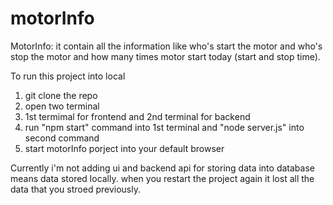 # motorInfo
MotorInfo: it contain all the information like who's start the motor and who's stop the motor and how many times motor start today (start and stop time).

To run this project into local
1. git clone the repo
2. open two terminal
3. 1st termimal for frontend and 2nd terminal for backend
4. run "npm start" command into 1st terminal and "node server.js" into second command
5. start motorInfo porject into your default browser

Currently i'm not adding ui and backend api for storing data into database means data stored locally. when you restart the project again it lost all the data that you stroed previously.
